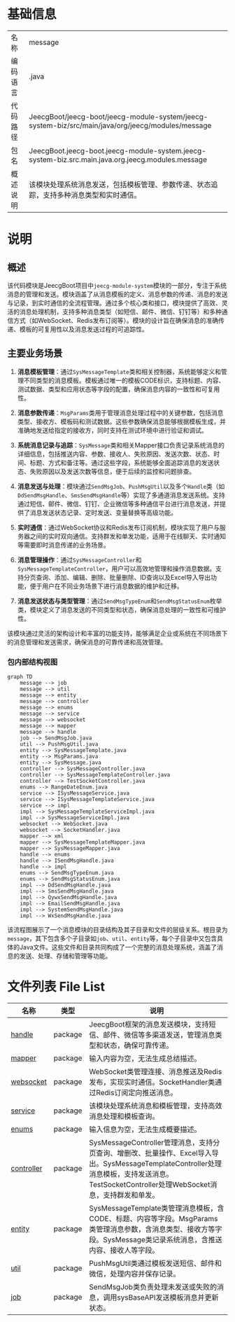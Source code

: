 # 基础信息

|      |      |
|------|------|
| 名称 | message |
| 编码语言 | .java |
| 代码路径 | JeecgBoot/jeecg-boot/jeecg-module-system/jeecg-system-biz/src/main/java/org/jeecg/modules/message |
| 包名 | JeecgBoot.jeecg-boot.jeecg-module-system.jeecg-system-biz.src.main.java.org.jeecg.modules.message |
| 概述说明 | 该模块处理系统消息发送，包括模板管理、参数传递、状态追踪，支持多种消息类型和实时通信。 |

# 说明

## 概述

该代码模块是JeecgBoot项目中`jeecg-module-system`模块的一部分，专注于系统消息的管理和发送。模块涵盖了从消息模板的定义、消息参数的传递、消息的发送与记录，到实时通信的全流程管理。通过多个核心类和接口，模块提供了高效、灵活的消息处理机制，支持多种消息类型（如短信、邮件、微信、钉钉等）和多种通信方式（如WebSocket、Redis发布订阅等）。模块的设计旨在确保消息的准确传递、模板的可复用性以及消息发送过程的可追踪性。

## 主要业务场景

1. **消息模板管理**：通过`SysMessageTemplate`类和相关控制器，系统能够定义和管理不同类型的消息模板。模板通过唯一的模板CODE标识，支持标题、内容、测试数据、类型和应用状态等字段的配置，确保消息内容的一致性和可复用性。

2. **消息参数传递**：`MsgParams`类用于管理消息处理过程中的关键参数，包括消息类型、接收方、模板码和测试数据。这些参数确保消息能够根据模板生成，并准确地发送给指定的接收方，同时支持在测试环境中进行验证和调试。

3. **系统消息记录与追踪**：`SysMessage`类和相关Mapper接口负责记录系统消息的详细信息，包括推送内容、参数、接收人、失败原因、发送次数、状态、时间、标题、方式和备注等。通过这些字段，系统能够全面追踪消息的发送状态、失败原因以及发送次数等信息，便于后续的监控和问题排查。

4. **消息发送与处理**：模块通过`SendMsgJob`、`PushMsgUtil`以及多个`Handle`类（如`DdSendMsgHandle`、`SmsSendMsgHandle`等）实现了多通道消息发送系统。支持通过短信、邮件、微信、钉钉、企业微信等多种通信平台进行消息发送，并提供了消息发送状态记录、定时发送、变量替换等高级功能。

5. **实时通信**：通过WebSocket协议和Redis发布订阅机制，模块实现了用户与服务器之间的实时双向通信。支持群发和单发功能，适用于在线聊天、实时通知等需要即时消息传递的业务场景。

6. **消息管理操作**：通过`SysMessageController`和`SysMessageTemplateController`，用户可以高效地管理和操作消息数据。支持分页查询、添加、编辑、删除、批量删除、ID查询以及Excel导入导出功能，便于用户在不同业务场景下进行消息数据的维护和迁移。

7. **消息发送状态与类型管理**：通过`SendMsgTypeEnum`和`SendMsgStatusEnum`枚举类，模块定义了消息发送的不同类型和状态，确保消息处理的一致性和可维护性。

该模块通过灵活的架构设计和丰富的功能支持，能够满足企业或系统在不同场景下的消息管理和发送需求，确保消息的可靠传递和高效管理。


### 包内部结构视图

```mermaid
graph TD
    message --> job
    message --> util
    message --> entity
    message --> controller
    message --> enums
    message --> service
    message --> websocket
    message --> mapper
    message --> handle
    job --> SendMsgJob.java
    util --> PushMsgUtil.java
    entity --> SysMessageTemplate.java
    entity --> MsgParams.java
    entity --> SysMessage.java
    controller --> SysMessageController.java
    controller --> SysMessageTemplateController.java
    controller --> TestSocketController.java
    enums --> RangeDateEnum.java
    service --> ISysMessageService.java
    service --> ISysMessageTemplateService.java
    service --> impl
    impl --> SysMessageTemplateServiceImpl.java
    impl --> SysMessageServiceImpl.java
    websocket --> WebSocket.java
    websocket --> SocketHandler.java
    mapper --> xml
    mapper --> SysMessageTemplateMapper.java
    mapper --> SysMessageMapper.java
    handle --> enums
    handle --> ISendMsgHandle.java
    handle --> impl
    enums --> SendMsgTypeEnum.java
    enums --> SendMsgStatusEnum.java
    impl --> DdSendMsgHandle.java
    impl --> SmsSendMsgHandle.java
    impl --> QywxSendMsgHandle.java
    impl --> EmailSendMsgHandle.java
    impl --> SystemSendMsgHandle.java
    impl --> WxSendMsgHandle.java
```

该流程图展示了一个消息模块的目录结构及其子目录和文件的层级关系。根目录为`message`，其下包含多个子目录如`job`、`util`、`entity`等，每个子目录中又包含具体的Java文件。这些文件和目录共同构成了一个完整的消息处理系统，涵盖了消息的发送、处理、存储和管理等功能。

# 文件列表 File List

| 名称   | 类型  | 说明 |
|-------|------|-------------|
| [handle](handle/_module.md) | package | JeecgBoot框架的消息发送模块，支持短信、邮件、微信等多渠道发送，管理消息类型和状态，确保可靠传递。 |
| [mapper](mapper/_module.md) | package | 输入内容为空，无法生成总结描述。 |
| [websocket](websocket/_module.md) | package | WebSocket类管理连接、消息推送及Redis发布，实现实时通信。SocketHandler类通过Redis订阅定向推送消息。 |
| [service](service/_module.md) | package | 该模块处理系统消息和模板管理，支持高效消息处理和模板查询。 |
| [enums](enums/_module.md) | package | 输入信息为空，无法生成概要描述。 |
| [controller](controller/_module.md) | package | SysMessageController管理消息，支持分页查询、增删改、批量操作、Excel导入导出。SysMessageTemplateController处理消息模板，支持发送消息。TestSocketController处理WebSocket消息，支持群发和单发。 |
| [entity](entity/_module.md) | package | SysMessageTemplate类管理消息模板，含CODE、标题、内容等字段。MsgParams类管理消息参数，含消息类型、接收方等字段。SysMessage类记录系统消息，含推送内容、接收人等字段。 |
| [util](util/_module.md) | package | PushMsgUtil类通过模板发送短信、邮件和微信，处理内容并保存记录。 |
| [job](job/_module.md) | package | SendMsgJob类负责处理未发送或失败的消息，调用sysBaseAPI发送模板消息并更新状态。 |


